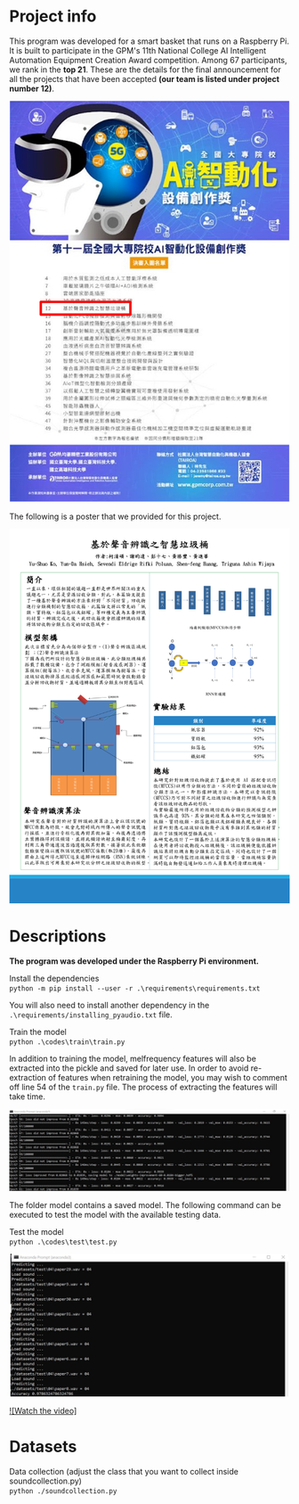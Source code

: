 # Project info

This program was developed for a smart basket that runs on a Raspberry Pi. It is built to participate in the GPM's 11th National College AI Intelligent Automation Equipment Creation Award competition. Among 67 participants, we rank in the **top 21**. These are the details for the final announcement for all the projects that have been accepted **(our team is listed under project number 12)**.


<p align="center">
	<img src="img/messageImage_1669124880561.jpg" width="800"/> 
</p>

The following is a poster that we provided for this project. 

<p align="center">
	<img src="img/智慧垃圾桶海報.png" width="800"/> 
</p>  

# Descriptions

**The program was developed under the Raspberry Pi environment.**

Install the dependencies \
`python -m pip install --user -r .\requirements\requirements.txt` 

You will also need to install another dependency in the `.\requirements/installing_pyaudio.txt` file.

Train the model \
`python .\codes\train\train.py`
 
In addition to training the model, melfrequency features will also be extracted into the pickle and saved for later use. In order to avoid re-extraction of features when retraining the model, you may wish to comment off line 54 of the `train.py` file. The process of extracting the features will take time.

<p align="center">
	<img src="img/training.jpg" width="800"/> 
</p>

The folder model contains a saved model. The following command can be executed to test the model with the available testing data.

Test the model \
`python .\codes\test\test.py`

<p align="center">
	<img src="img/testing.jpg" width="500"/> 
</p>

[![Watch the video]](https://github.com/spoluan/rpi-smart-wastebasket/blob/final/video/b916f5e5-2caf-4fd7-bd3c-38fa56654bee.mp4)

# Datasets

Data collection (adjust the class that you want to collect inside soundcollection.py) \
`python ./soundcollection.py`

